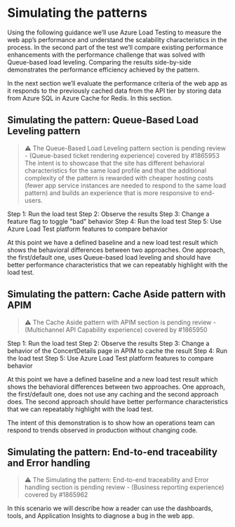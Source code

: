 # Simulating the patterns
Using the following guidance we’ll use Azure Load Testing to measure the web app’s performance and understand the scalability characteristics in the process. In the second part of the test we’ll compare existing performance enhancements with the performance challenge that was solved with Queue-based load leveling. Comparing the results side-by-side demonstrates the performance efficiency achieved by the pattern.

In the next section we’ll evaluate the performance criteria of the web app as it responds to the previously cached data from the API tier by storing data from Azure SQL in Azure Cache for Redis. In this section.

## Simulating the pattern: Queue-Based Load Leveling pattern

> ⚠️ The Queue-Based Load Leveling pattern section is pending review - (Queue-based ticket rendering experience) covered by #1865953
> The intent is to showcase that the site has different behavioral characteristics for the same load profile and that the additional complexity of the pattern is rewarded with cheaper hosting costs (fewer app service instances are needed to respond to the same load pattern) and builds an experience that is more responsive to end-users.

Step 1: Run the load test
Step 2: Observe the results
Step 3: Change a feature flag to toggle "bad" behavior
Step 4: Run the load test
Step 5: Use Azure Load Test platform features to compare behavior

At this point we have a defined baseline and a new load test result which shows the behavioral differences between two approaches. One approach, the first/default one, uses Queue-based load leveling and should have better performance characteristics that we can repeatably highlight with the load test.

## Simulating the pattern: Cache Aside pattern with APIM

> ⚠️ The Cache Aside pattern with APIM section is pending review - (Multichannel API Capability experience) covered by #1865950

Step 1: Run the load test
Step 2: Observe the results
Step 3: Change a behavior of the ConcertDetails page in APIM to cache the result
Step 4: Run the load test
Step 5: Use Azure Load Test platform features to compare behavior

At this point we have a defined baseline and a new load test result which shows the behavioral differences between two approaches. One approach, the first/default one, does not use any caching and the second approach does. The second approach should have better performance characteristics that we can repeatably highlight with the load test.

The intent of this demonstration is to show how an operations team can respond to trends observed in production without changing code.

## Simulating the pattern: End-to-end traceability and Error handling

> ⚠️ The Simulating the pattern: End-to-end traceability and Error handling section is pending review - (Business reporting experience) covered by #1865962

In this scenario we will describe how a reader can use the dashboards, tools, and Application Insights to diagnose a bug in the web app.
